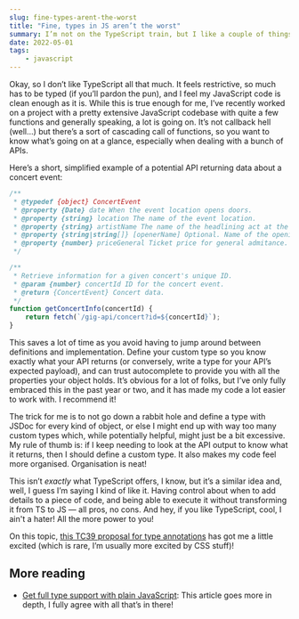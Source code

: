 ```yaml
---
slug: fine-types-arent-the-worst
title: "Fine, types in JS aren’t the worst"
summary: I’m not on the TypeScript train, but I like a couple of things…
date: 2022-05-01
tags:
    - javascript
---
```


Okay, so I don’t like TypeScript all that much. It feels restrictive, so much has to be typed (if you’ll pardon the pun), and I feel my JavaScript code is clean enough as it is. While this is true enough for me, I’ve recently worked on a project with a pretty extensive JavaScript codebase with quite a few functions and generally speaking, a lot is going on. It’s not callback hell (well…) but there’s a sort of cascading call of functions, so you want to know what’s going on at a glance, especially when dealing with a bunch of APIs.

Here’s a short, simplified example of a potential API returning data about a concert event:

```js
/**
 * @typedef {object} ConcertEvent
 * @property {Date} date When the event location opens doors.
 * @property {string} location The name of the event location.
 * @property {string} artistName The name of the headlining act at the concert.
 * @property {string|string[]} [openerName] Optional. Name of the opening act or acts.
 * @property {number} priceGeneral Ticket price for general admitance.
 */

/**
 * Retrieve information for a given concert's unique ID.
 * @param {number} concertId ID for the concert event.
 * @return {ConcertEvent} Concert data.
 */
function getConcertInfo(concertId) {
	return fetch(`/gig-api/concert?id=${concertId}`);
}
```

This saves a lot of time as you avoid having to jump around between definitions and implementation. Define your custom type so you know exactly what your API returns (or conversely, write a type for your API’s expected payload), and can trust autocomplete to provide you with all the properties your object holds. It’s obvious for a lot of folks, but I’ve only fully embraced this in the past year or two, and it has made my code a lot easier to work with. I recommend it!

The trick for me is to not go down a rabbit hole and define a type with JSDoc for every kind of object, or else I might end up with way too many custom types which, while potentially helpful, might just be a bit excessive. My rule of thumb is: if I keep needing to look at the API output to know what it returns, then I should define a custom type. It also makes my code feel more organised. Organisation is neat!

This isn’t _exactly_ what TypeScript offers, I know, but it’s a similar idea and, well, I guess I’m saying I kind of like it. Having control about when to add details to a piece of code, and being able to execute it without transforming it from TS to JS — all pros, no cons. And hey, if you like TypeScript, cool, I ain't a hater! All the more power to you!

On this topic, [this TC39 proposal for type annotations](https://github.com/tc39/proposal-type-annotations) has got me a little excited (which is rare, I’m usually more excited by CSS stuff)!

## More reading

- [Get full type support with plain JavaScript](https://www.pausly.app/blog/full-type-support-with-plain-javascript): This article goes more in depth, I fully agree with all that’s in there!